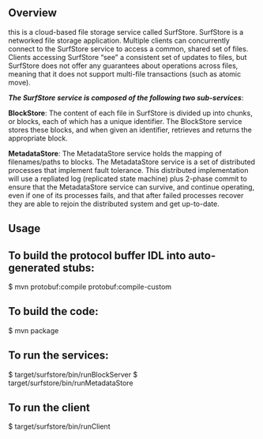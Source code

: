 ## Overview

this is a cloud-based file storage service called SurfStore. SurfStore is a networked file storage application. Multiple clients can concurrently connect to the SurfStore service to access a common, shared set of files. Clients accessing SurfStore “see” a consistent set of updates to files, but SurfStore does not offer any guarantees about operations across files, meaning that it does not support multi-file transactions (such as atomic move).

___The SurfStore service is composed of the following two sub-services___:

**BlockStore**: The content of each file in SurfStore is divided up into chunks, or blocks, each of which has a unique identifier. The BlockStore service stores these blocks, and when given an identifier, retrieves and returns the appropriate block.

**MetadataStore**: The MetadataStore service holds the mapping of filenames/paths to blocks. The MetadataStore service is a set of distributed processes that implement fault tolerance. This distributed implementation will use a repliated log (replicated state machine) plus 2-phase commit to ensure that the MetadataStore service can survive, and continue operating, even if one of its processes fails, and that after failed processes recover they are able to rejoin the distributed system and get up-to-date.
## Usage

## To build the protocol buffer IDL into auto-generated stubs:

$ mvn protobuf:compile protobuf:compile-custom

## To build the code:

$ mvn package

## To run the services:

$ target/surfstore/bin/runBlockServer
$ target/surfstore/bin/runMetadataStore

## To run the client

$ target/surfstore/bin/runClient
